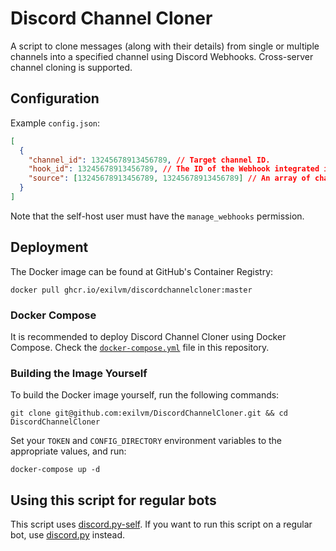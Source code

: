 # Discord Channel Cloner
A script to clone messages (along with their details) from single or multiple channels into a specified channel using Discord Webhooks. Cross-server channel cloning is supported.

## Configuration
Example `config.json`:
```json
[
  {
    "channel_id": 13245678913456789, // Target channel ID.
    "hook_id": 13245678913456789, // The ID of the Webhook integrated into the target channel.
    "source": [13245678913456789, 13245678913456789] // An array of channel IDs to clone messages from.
  }
]
```

Note that the self-host user must have the `manage_webhooks` permission.

## Deployment

The Docker image can be found at GitHub's Container Registry:
```
docker pull ghcr.io/exilvm/discordchannelcloner:master
```

### Docker Compose

It is recommended to deploy Discord Channel Cloner using Docker Compose. Check the [`docker-compose.yml`](https://github.com/exilvm/DiscordChannelCloner/blob/master/docker-compose.yml) file in this repository.

### Building the Image Yourself

To build the Docker image yourself, run the following commands:

```
git clone git@github.com:exilvm/DiscordChannelCloner.git && cd DiscordChannelCloner
```

Set your `TOKEN` and `CONFIG_DIRECTORY` environment variables to the appropriate values, and run:

```
docker-compose up -d
```

## Using this script for regular bots
This script uses [discord.py-self](https://github.com/dolfies/discord.py-self). If you want to run this script on a regular bot, use [discord.py](https://github.com/Rapptz/discord.py) instead.
